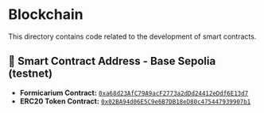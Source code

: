 # Blockchain

This directory contains code related to the development of smart contracts.

## 📜 Smart Contract Address - Base Sepolia (testnet)

- **Formicarium Contract:** [`0xa68d23AfC79A9acF2773a2dDd24412eDdf6E13d7`](https://sepolia-explorer.base.org/address/0xa68d23AfC79A9acF2773a2dDd24412eDdf6E13d7)
- **ERC20 Token Contract:** [`0x02BA94d06E5C9e6B7DB18eD80c475447939907b1`](https://sepolia-explorer.base.org/address/0x02BA94d06E5C9e6B7DB18eD80c475447939907b1)
